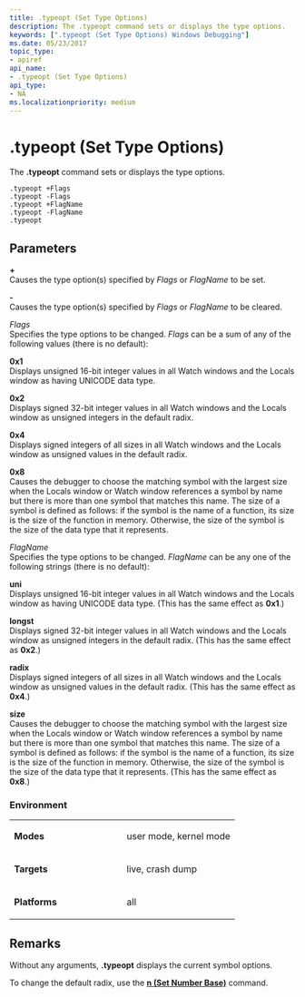 ```yaml
---
title: .typeopt (Set Type Options)
description: The .typeopt command sets or displays the type options.
keywords: [".typeopt (Set Type Options) Windows Debugging"]
ms.date: 05/23/2017
topic_type:
- apiref
api_name:
- .typeopt (Set Type Options)
api_type:
- NA
ms.localizationpriority: medium
---
```


# .typeopt (Set Type Options)


The **.typeopt** command sets or displays the type options.

```dbgcmd
.typeopt +Flags 
.typeopt -Flags 
.typeopt +FlagName 
.typeopt -FlagName 
.typeopt 
```

## <span id="Parameters"></span><span id="parameters"></span><span id="PARAMETERS"></span>Parameters


<span id="______________"></span> **+**   
Causes the type option(s) specified by *Flags* or *FlagName* to be set.

<span id="_______-______"></span> **-**   
Causes the type option(s) specified by *Flags* or *FlagName* to be cleared.

<span id="_______Flags______"></span><span id="_______flags______"></span><span id="_______FLAGS______"></span> *Flags*   
Specifies the type options to be changed. *Flags* can be a sum of any of the following values (there is no default):

<span id="0x1"></span><span id="0X1"></span>**0x1**  
Displays unsigned 16-bit integer values in all Watch windows and the Locals window as having UNICODE data type.

<span id="0x2"></span><span id="0X2"></span>**0x2**  
Displays signed 32-bit integer values in all Watch windows and the Locals window as unsigned integers in the default radix.

<span id="0x4"></span><span id="0X4"></span>**0x4**  
Displays signed integers of all sizes in all Watch windows and the Locals window as unsigned values in the default radix.

<span id="0x8"></span><span id="0X8"></span>**0x8**  
Causes the debugger to choose the matching symbol with the largest size when the Locals window or Watch window references a symbol by name but there is more than one symbol that matches this name. The size of a symbol is defined as follows: if the symbol is the name of a function, its size is the size of the function in memory. Otherwise, the size of the symbol is the size of the data type that it represents.

<span id="_______FlagName______"></span><span id="_______flagname______"></span><span id="_______FLAGNAME______"></span> *FlagName*   
Specifies the type options to be changed. *FlagName* can be any one of the following strings (there is no default):

<span id="uni"></span><span id="UNI"></span>**uni**  
Displays unsigned 16-bit integer values in all Watch windows and the Locals window as having UNICODE data type. (This has the same effect as **0x1**.)

<span id="longst"></span><span id="LONGST"></span>**longst**  
Displays signed 32-bit integer values in all Watch windows and the Locals window as unsigned integers in the default radix. (This has the same effect as **0x2**.)

<span id="radix"></span><span id="RADIX"></span>**radix**  
Displays signed integers of all sizes in all Watch windows and the Locals window as unsigned values in the default radix. (This has the same effect as **0x4**.)

<span id="size"></span><span id="SIZE"></span>**size**  
Causes the debugger to choose the matching symbol with the largest size when the Locals window or Watch window references a symbol by name but there is more than one symbol that matches this name. The size of a symbol is defined as follows: if the symbol is the name of a function, its size is the size of the function in memory. Otherwise, the size of the symbol is the size of the data type that it represents. (This has the same effect as **0x8**.)

### <span id="Environment"></span><span id="environment"></span><span id="ENVIRONMENT"></span>Environment

<table>
<colgroup>
<col width="50%" />
<col width="50%" />
</colgroup>
<tbody>
<tr class="odd">
<td align="left"><p><strong>Modes</strong></p></td>
<td align="left"><p>user mode, kernel mode</p></td>
</tr>
<tr class="even">
<td align="left"><p><strong>Targets</strong></p></td>
<td align="left"><p>live, crash dump</p></td>
</tr>
<tr class="odd">
<td align="left"><p><strong>Platforms</strong></p></td>
<td align="left"><p>all</p></td>
</tr>
</tbody>
</table>

 

Remarks
-------

Without any arguments, **.typeopt** displays the current symbol options.

To change the default radix, use the [**n (Set Number Base)**](n--set-number-base-.md) command.

 





